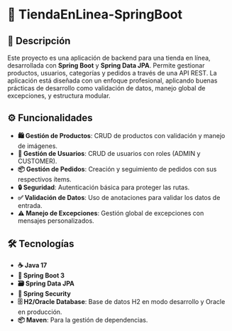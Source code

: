 # 🛒 TiendaEnLinea-SpringBoot

## 📝 Descripción
Este proyecto es una aplicación de backend para una tienda en línea, desarrollada con **Spring Boot** y **Spring Data JPA**. Permite gestionar productos, usuarios, categorías y pedidos a través de una API REST. La aplicación está diseñada con un enfoque profesional, aplicando buenas prácticas de desarrollo como validación de datos, manejo global de excepciones, y estructura modular.

## ⚙️ Funcionalidades
- **🛍️ Gestión de Productos**: CRUD de productos con validación y manejo de imágenes.
- **👥 Gestión de Usuarios**: CRUD de usuarios con roles (ADMIN y CUSTOMER).
- **📦 Gestión de Pedidos**: Creación y seguimiento de pedidos con sus respectivos ítems.
- **🔒 Seguridad**: Autenticación básica para proteger las rutas.
- **✅ Validación de Datos**: Uso de anotaciones para validar los datos de entrada.
- **⚠️ Manejo de Excepciones**: Gestión global de excepciones con mensajes personalizados.

## 🛠️ Tecnologías
- **☕ Java 17**
- **🌱 Spring Boot 3**
- **🗃️ Spring Data JPA**
- **🔐 Spring Security**
- **🗄️ H2/Oracle Database**: Base de datos H2 en modo desarrollo y Oracle en producción.
- **📦 Maven**: Para la gestión de dependencias.
